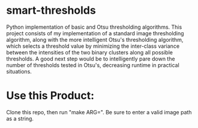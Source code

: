 smart-thresholds
================

Python implementation of basic and Otsu thresholding algorithms. This project consists of my implementation of a standard image thresholding algorithm, along with the more intelligent Otsu's thresholding algorithm, which selects a threshold value by minimizing the inter-class variance between the intensities of the two binary clusters along all possible thresholds. A good next step would be to intelligently pare down the number of thresholds tested in Otsu's, decreasing runtime in practical situations. 

Use this Product:
======
Clone this repo, then run "make ARG=<path to image>". Be sure to enter a valid image path as a string. 

